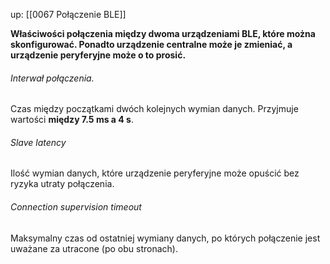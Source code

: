 up: [[0067 Połączenie BLE]]

**Właściwości połączenia między dwoma urządzeniami BLE, które można skonfigurować. Ponadto urządzenie centralne może je zmieniać, a urządzenie peryferyjne może o to prosić.**

###### Interwał połączenia.
Czas między początkami dwóch kolejnych wymian danych. Przyjmuje wartości **między 7.5 ms a 4 s**.

###### Slave latency 
Ilość wymian danych, które urządzenie peryferyjne może opuścić bez ryzyka utraty połączenia.

###### Connection supervision timeout
Maksymalny czas od ostatniej wymiany danych, po których połączenie jest uważane za utracone (po obu stronach).
